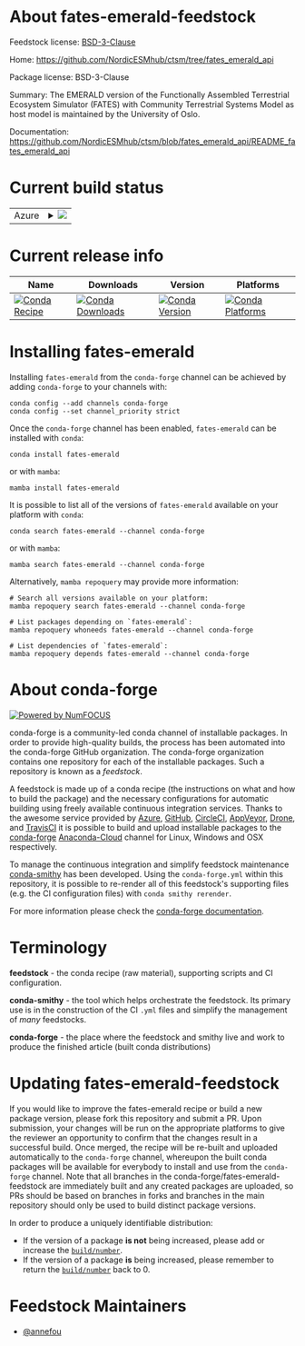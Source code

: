 About fates-emerald-feedstock
=============================

Feedstock license: [BSD-3-Clause](https://github.com/conda-forge/fates-emerald-feedstock/blob/main/LICENSE.txt)

Home: https://github.com/NordicESMhub/ctsm/tree/fates_emerald_api

Package license: BSD-3-Clause

Summary: The EMERALD version of the Functionally Assembled Terrestrial Ecosystem Simulator (FATES) with Community Terrestrial Systems Model as host model is maintained by the University of Oslo.

Documentation: https://github.com/NordicESMhub/ctsm/blob/fates_emerald_api/README_fates_emerald_api

Current build status
====================


<table>
    
  <tr>
    <td>Azure</td>
    <td>
      <details>
        <summary>
          <a href="https://dev.azure.com/conda-forge/feedstock-builds/_build/latest?definitionId=10933&branchName=main">
            <img src="https://dev.azure.com/conda-forge/feedstock-builds/_apis/build/status/fates-emerald-feedstock?branchName=main">
          </a>
        </summary>
        <table>
          <thead><tr><th>Variant</th><th>Status</th></tr></thead>
          <tbody><tr>
              <td>linux_64_python3.10.____cpython</td>
              <td>
                <a href="https://dev.azure.com/conda-forge/feedstock-builds/_build/latest?definitionId=10933&branchName=main">
                  <img src="https://dev.azure.com/conda-forge/feedstock-builds/_apis/build/status/fates-emerald-feedstock?branchName=main&jobName=linux&configuration=linux%20linux_64_python3.10.____cpython" alt="variant">
                </a>
              </td>
            </tr><tr>
              <td>linux_64_python3.11.____cpython</td>
              <td>
                <a href="https://dev.azure.com/conda-forge/feedstock-builds/_build/latest?definitionId=10933&branchName=main">
                  <img src="https://dev.azure.com/conda-forge/feedstock-builds/_apis/build/status/fates-emerald-feedstock?branchName=main&jobName=linux&configuration=linux%20linux_64_python3.11.____cpython" alt="variant">
                </a>
              </td>
            </tr><tr>
              <td>linux_64_python3.8.____73_pypy</td>
              <td>
                <a href="https://dev.azure.com/conda-forge/feedstock-builds/_build/latest?definitionId=10933&branchName=main">
                  <img src="https://dev.azure.com/conda-forge/feedstock-builds/_apis/build/status/fates-emerald-feedstock?branchName=main&jobName=linux&configuration=linux%20linux_64_python3.8.____73_pypy" alt="variant">
                </a>
              </td>
            </tr><tr>
              <td>linux_64_python3.8.____cpython</td>
              <td>
                <a href="https://dev.azure.com/conda-forge/feedstock-builds/_build/latest?definitionId=10933&branchName=main">
                  <img src="https://dev.azure.com/conda-forge/feedstock-builds/_apis/build/status/fates-emerald-feedstock?branchName=main&jobName=linux&configuration=linux%20linux_64_python3.8.____cpython" alt="variant">
                </a>
              </td>
            </tr><tr>
              <td>linux_64_python3.9.____73_pypy</td>
              <td>
                <a href="https://dev.azure.com/conda-forge/feedstock-builds/_build/latest?definitionId=10933&branchName=main">
                  <img src="https://dev.azure.com/conda-forge/feedstock-builds/_apis/build/status/fates-emerald-feedstock?branchName=main&jobName=linux&configuration=linux%20linux_64_python3.9.____73_pypy" alt="variant">
                </a>
              </td>
            </tr><tr>
              <td>linux_64_python3.9.____cpython</td>
              <td>
                <a href="https://dev.azure.com/conda-forge/feedstock-builds/_build/latest?definitionId=10933&branchName=main">
                  <img src="https://dev.azure.com/conda-forge/feedstock-builds/_apis/build/status/fates-emerald-feedstock?branchName=main&jobName=linux&configuration=linux%20linux_64_python3.9.____cpython" alt="variant">
                </a>
              </td>
            </tr>
          </tbody>
        </table>
      </details>
    </td>
  </tr>
</table>

Current release info
====================

| Name | Downloads | Version | Platforms |
| --- | --- | --- | --- |
| [![Conda Recipe](https://img.shields.io/badge/recipe-fates--emerald-green.svg)](https://anaconda.org/conda-forge/fates-emerald) | [![Conda Downloads](https://img.shields.io/conda/dn/conda-forge/fates-emerald.svg)](https://anaconda.org/conda-forge/fates-emerald) | [![Conda Version](https://img.shields.io/conda/vn/conda-forge/fates-emerald.svg)](https://anaconda.org/conda-forge/fates-emerald) | [![Conda Platforms](https://img.shields.io/conda/pn/conda-forge/fates-emerald.svg)](https://anaconda.org/conda-forge/fates-emerald) |

Installing fates-emerald
========================

Installing `fates-emerald` from the `conda-forge` channel can be achieved by adding `conda-forge` to your channels with:

```
conda config --add channels conda-forge
conda config --set channel_priority strict
```

Once the `conda-forge` channel has been enabled, `fates-emerald` can be installed with `conda`:

```
conda install fates-emerald
```

or with `mamba`:

```
mamba install fates-emerald
```

It is possible to list all of the versions of `fates-emerald` available on your platform with `conda`:

```
conda search fates-emerald --channel conda-forge
```

or with `mamba`:

```
mamba search fates-emerald --channel conda-forge
```

Alternatively, `mamba repoquery` may provide more information:

```
# Search all versions available on your platform:
mamba repoquery search fates-emerald --channel conda-forge

# List packages depending on `fates-emerald`:
mamba repoquery whoneeds fates-emerald --channel conda-forge

# List dependencies of `fates-emerald`:
mamba repoquery depends fates-emerald --channel conda-forge
```


About conda-forge
=================

[![Powered by
NumFOCUS](https://img.shields.io/badge/powered%20by-NumFOCUS-orange.svg?style=flat&colorA=E1523D&colorB=007D8A)](https://numfocus.org)

conda-forge is a community-led conda channel of installable packages.
In order to provide high-quality builds, the process has been automated into the
conda-forge GitHub organization. The conda-forge organization contains one repository
for each of the installable packages. Such a repository is known as a *feedstock*.

A feedstock is made up of a conda recipe (the instructions on what and how to build
the package) and the necessary configurations for automatic building using freely
available continuous integration services. Thanks to the awesome service provided by
[Azure](https://azure.microsoft.com/en-us/services/devops/), [GitHub](https://github.com/),
[CircleCI](https://circleci.com/), [AppVeyor](https://www.appveyor.com/),
[Drone](https://cloud.drone.io/welcome), and [TravisCI](https://travis-ci.com/)
it is possible to build and upload installable packages to the
[conda-forge](https://anaconda.org/conda-forge) [Anaconda-Cloud](https://anaconda.org/)
channel for Linux, Windows and OSX respectively.

To manage the continuous integration and simplify feedstock maintenance
[conda-smithy](https://github.com/conda-forge/conda-smithy) has been developed.
Using the ``conda-forge.yml`` within this repository, it is possible to re-render all of
this feedstock's supporting files (e.g. the CI configuration files) with ``conda smithy rerender``.

For more information please check the [conda-forge documentation](https://conda-forge.org/docs/).

Terminology
===========

**feedstock** - the conda recipe (raw material), supporting scripts and CI configuration.

**conda-smithy** - the tool which helps orchestrate the feedstock.
                   Its primary use is in the construction of the CI ``.yml`` files
                   and simplify the management of *many* feedstocks.

**conda-forge** - the place where the feedstock and smithy live and work to
                  produce the finished article (built conda distributions)


Updating fates-emerald-feedstock
================================

If you would like to improve the fates-emerald recipe or build a new
package version, please fork this repository and submit a PR. Upon submission,
your changes will be run on the appropriate platforms to give the reviewer an
opportunity to confirm that the changes result in a successful build. Once
merged, the recipe will be re-built and uploaded automatically to the
`conda-forge` channel, whereupon the built conda packages will be available for
everybody to install and use from the `conda-forge` channel.
Note that all branches in the conda-forge/fates-emerald-feedstock are
immediately built and any created packages are uploaded, so PRs should be based
on branches in forks and branches in the main repository should only be used to
build distinct package versions.

In order to produce a uniquely identifiable distribution:
 * If the version of a package **is not** being increased, please add or increase
   the [``build/number``](https://docs.conda.io/projects/conda-build/en/latest/resources/define-metadata.html#build-number-and-string).
 * If the version of a package **is** being increased, please remember to return
   the [``build/number``](https://docs.conda.io/projects/conda-build/en/latest/resources/define-metadata.html#build-number-and-string)
   back to 0.

Feedstock Maintainers
=====================

* [@annefou](https://github.com/annefou/)

